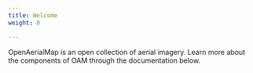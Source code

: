 ```yaml
---
title: Welcome
weight: 0

---
```



OpenAerialMap is an open collection of aerial imagery. Learn more about the components of OAM through the documentation below.

<br /><br />